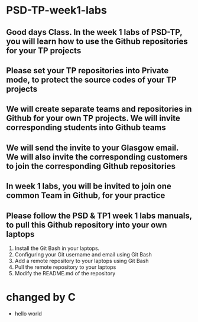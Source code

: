 # PSD-TP-week1-labs
## Good days Class. In the week 1 labs of PSD-TP, you will learn how to use the Github repositories for your TP projects
## Please set your TP repositories into Private mode, to protect the source codes of your TP projects
## We will create separate teams and repositories in Github for your own TP projects. We will invite corresponding students into Github teams
## We will send the invite to your Glasgow email. We will also invite the corresponding customers to join the corresponding Github repositories
## In week 1 labs, you will be invited to join one common Team in Github, for your practice
## Please follow the PSD & TP1 week 1 labs manuals, to pull this Github repository into your own laptops 
1. Install the Git Bash in your laptops.
2. Configuring your Git username and email using Git Bash
3. Add a remote repository to your laptops using Git Bash
4. Pull the remote repository to your laptops
5. Modify the README.md of the repository

# changed by C
- hello world


